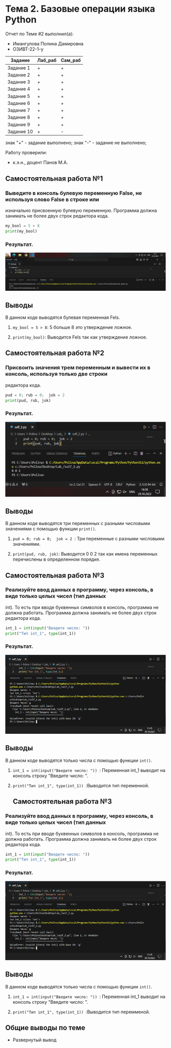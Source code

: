 # Тема 2. Базовые операции языка Python
Отчет по Теме #2 выполнил(а):
- Имангулова Полина Дамировна
- ОЗИВТ-22-1-у

| Задание | Лаб_раб | Сам_раб |
| ------ | ------ | ------ |
| Задание 1 | + | + |
| Задание 2 | + | + |
| Задание 3 | + | + |
| Задание 4 | + | + |
| Задание 5 | + | + |
| Задание 6 | + | + |
| Задание 7 | + | + |
| Задание 8 | + | + |
| Задание 9 | + | + |
| Задание 10| + | - |

знак "+" - задание выполнено; знак "-" - задание не выполнено;

Работу проверили:
- к.э.н., доцент Панов М.А.

## Самостоятельная работа №1
### Выведите в консоль булевую переменную False, не используя слово False в строке или
изначально присвоенную булевую переменную. Программа должна занимать не более двух
строк редактора кода.

```python
my_bool = 5 > 8
print(my_bool)   
```

### Результат.
![Меню](https://github.com/Iman1o/Tema_2/blob/main/pic/1seif2.PNG)

## Выводы

В данном коде выводятся булевая переменная Fels.

1. `my_bool = 5 > 8`: 5 больше 8 это утверждение ложное.

2. `print(my_bool)`: Выводится Fels так как утверждение ложное.


## Самостоятельная работа №2
### Присвоить значения трем переменным и вывести их в консоль, используя только две строки
редактора кода.

```python
pud = 0; rub = 0;  jok = 2 
print(pud, rub, jok)    
```

### Результат.
![Меню](https://github.com/Iman1o/Tema_2/blob/main/pic/2self.PNG)

## Выводы

В данном коде выводятся три переменных с разными числовыми значениями с помощью функции `print()`.

1. `pud = 0; rub = 0;  jok = 2 `: Три переменные с разными числовыми значениями.

2. `print(pud, rub, jok)`: Выводится 0 0 2 так как имена переменных перечислены в определенном порядке.

  
## Самостоятельная работа №3
### Реализуйте ввод данных в программу, через консоль, в виде только целых чисел (тип данных
int). То есть при вводе буквенных символов в консоль, программа не должна работать.
Программа должна занимать не более двух строк редактора кода.

```python
int_1 = int(input("Введите число: "))
print("Тип int_1", type(int_1))  
```

### Результат.
![Меню](https://github.com/Iman1o/Tema_2/blob/main/pic/3self.PNG)

## Выводы

В данном коде выводятся только числа с помощью функции `int()`.

1. `int_1 = int(input("Введите число: ")) `: Переменная int_1 выводит на консоль строку "Введите число: ".

2. `print("Тип int_1", type(int_1)) `:Выводится тип переменной.


   ## Самостоятельная работа №3
### Реализуйте ввод данных в программу, через консоль, в виде только целых чисел (тип данных
int). То есть при вводе буквенных символов в консоль, программа не должна работать.
Программа должна занимать не более двух строк редактора кода.

```python
int_1 = int(input("Введите число: "))
print("Тип int_1", type(int_1))  
```

### Результат.
![Меню](https://github.com/Iman1o/Tema_2/blob/main/pic/3self.PNG)

## Выводы

В данном коде выводятся только числа с помощью функции `int()`.

1. `int_1 = int(input("Введите число: ")) `: Переменная int_1 выводит на консоль строку "Введите число: ".

2. `print("Тип int_1", type(int_1)) `:Выводится тип перемменой.



## Общие выводы по теме
- Развернутый вывод
